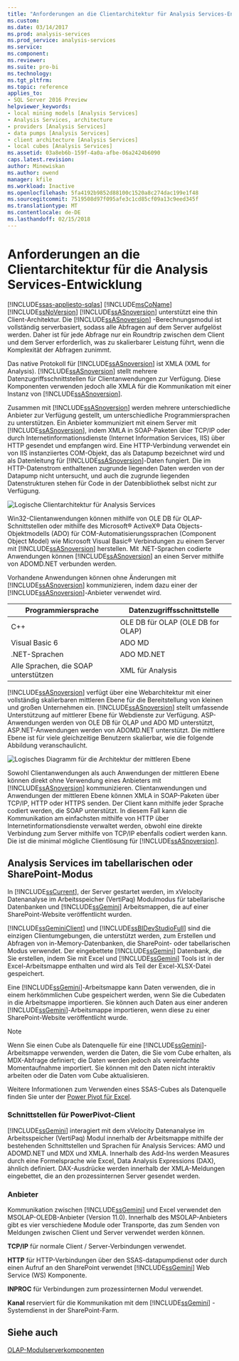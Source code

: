 ```yaml
---
title: "Anforderungen an die Clientarchitektur für Analysis Services-Entwicklung | Microsoft Docs"
ms.custom: 
ms.date: 03/14/2017
ms.prod: analysis-services
ms.prod_service: analysis-services
ms.service: 
ms.component: 
ms.reviewer: 
ms.suite: pro-bi
ms.technology: 
ms.tgt_pltfrm: 
ms.topic: reference
applies_to:
- SQL Server 2016 Preview
helpviewer_keywords:
- local mining models [Analysis Services]
- Analysis Services, architecture
- providers [Analysis Services]
- data pumps [Analysis Services]
- client architecture [Analysis Services]
- local cubes [Analysis Services]
ms.assetid: 03a8eb6b-159f-4a0a-afbe-06a2424b6090
caps.latest.revision: 
author: Minewiskan
ms.author: owend
manager: kfile
ms.workload: Inactive
ms.openlocfilehash: 5fa4192b9852d88100c1520a8c274dac199e1f48
ms.sourcegitcommit: 7519508d97f095afe3c1cd85cf09a13c9eed345f
ms.translationtype: MT
ms.contentlocale: de-DE
ms.lasthandoff: 02/15/2018
---
```

# <a name="client-architecture-requirements-for-analysis-services-development"></a>Anforderungen an die Clientarchitektur für die Analysis Services-Entwicklung
[!INCLUDE[ssas-appliesto-sqlas](../../../includes/ssas-appliesto-sqlas.md)]
  [!INCLUDE[msCoName](../../../includes/msconame-md.md)] [!INCLUDE[ssNoVersion](../../../includes/ssnoversion-md.md)] [!INCLUDE[ssASnoversion](../../../includes/ssasnoversion-md.md)] unterstützt eine thin Client-Architektur. Die [!INCLUDE[ssASnoversion](../../../includes/ssasnoversion-md.md)] -Berechnungsmodul ist vollständig serverbasiert, sodass alle Abfragen auf dem Server aufgelöst werden. Daher ist für jede Abfrage nur ein Roundtrip zwischen dem Client und dem Server erforderlich, was zu skalierbarer Leistung führt, wenn die Komplexität der Abfragen zunimmt.  
  
 Das native Protokoll für [!INCLUDE[ssASnoversion](../../../includes/ssasnoversion-md.md)] ist XMLA (XML for Analysis). [!INCLUDE[ssASnoversion](../../../includes/ssasnoversion-md.md)] stellt mehrere Datenzugriffsschnittstellen für Clientanwendungen zur Verfügung. Diese Komponenten verwenden jedoch alle XMLA für die Kommunikation mit einer Instanz von [!INCLUDE[ssASnoversion](../../../includes/ssasnoversion-md.md)].  
  
 Zusammen mit [!INCLUDE[ssASnoversion](../../../includes/ssasnoversion-md.md)] werden mehrere unterschiedliche Anbieter zur Verfügung gestellt, um unterschiedliche Programmiersprachen zu unterstützen. Ein Anbieter kommuniziert mit einem Server mit [!INCLUDE[ssASnoversion](../../../includes/ssasnoversion-md.md)], indem XMLA in SOAP-Paketen über TCP/IP oder durch Internetinformationsdienste (Internet Information Services, IIS) über HTTP gesendet und empfangen wird. Eine HTTP-Verbindung verwendet ein von IIS instanziiertes COM-Objekt, das als Datapump bezeichnet wird und als Datenleitung für [!INCLUDE[ssASnoversion](../../../includes/ssasnoversion-md.md)]-Daten fungiert. Die im HTTP-Datenstrom enthaltenen zugrunde liegenden Daten werden von der Datapump nicht untersucht, und auch die zugrunde liegenden Datenstrukturen stehen für Code in der Datenbibliothek selbst nicht zur Verfügung.  
  
 ![Logische Clientarchitektur für Analysis Services](../../../analysis-services/multidimensional-models/olap-physical/media/as-clientarch9.gif "logische Clientarchitektur für Analysis Services")  
  
 Win32-Clientanwendungen können mithilfe von OLE DB für OLAP-Schnittstellen oder mithilfe des Microsoft® ActiveX® Data Objects-Objektmodells (ADO) für COM-Automatisierungssprachen (Component Object Model) wie Microsoft Visual Basic® Verbindungen zu einem Server mit [!INCLUDE[ssASnoversion](../../../includes/ssasnoversion-md.md)] herstellen. Mit .NET-Sprachen codierte Anwendungen können [!INCLUDE[ssASnoversion](../../../includes/ssasnoversion-md.md)] an einen Server mithilfe von ADOMD.NET verbunden werden.  
  
 Vorhandene Anwendungen können ohne Änderungen mit [!INCLUDE[ssASnoversion](../../../includes/ssasnoversion-md.md)] kommunizieren, indem dazu einer der [!INCLUDE[ssASnoversion](../../../includes/ssasnoversion-md.md)]-Anbieter verwendet wird.  
  
|Programmiersprache|Datenzugriffsschnittstelle|  
|--------------------------|---------------------------|  
|C++|OLE DB für OLAP (OLE DB for OLAP)|  
|Visual Basic 6|ADO MD|  
|.NET-Sprachen|ADO MD.NET|  
|Alle Sprachen, die SOAP unterstützen|XML für Analysis|  
  
 [!INCLUDE[ssASnoversion](../../../includes/ssasnoversion-md.md)] verfügt über eine Webarchitektur mit einer vollständig skalierbaren mittleren Ebene für die Bereitstellung von kleinen und großen Unternehmen ein. [!INCLUDE[ssASnoversion](../../../includes/ssasnoversion-md.md)] stellt umfassende Unterstützung auf mittlerer Ebene für Webdienste zur Verfügung. ASP-Anwendungen werden von OLE DB für OLAP und ADO MD unterstützt, ASP.NET-Anwendungen werden von ADOMD.NET unterstützt. Die mittlere Ebene ist für viele gleichzeitige Benutzern skalierbar, wie die folgende Abbildung veranschaulicht.  
  
 ![Logisches Diagramm für die Architektur der mittleren Ebene](../../../analysis-services/multidimensional-models/olap-physical/media/as-midtierarch9.gif "logisches Diagramm für die Architektur der mittleren Ebene")  
  
 Sowohl Clientanwendungen als auch Anwendungen der mittleren Ebene können direkt ohne Verwendung eines Anbieters mit [!INCLUDE[ssASnoversion](../../../includes/ssasnoversion-md.md)] kommunizieren. Clientanwendungen und Anwendungen der mittleren Ebene können XMLA in SOAP-Paketen über TCP/IP, HTTP oder HTTPS senden. Der Client kann mithilfe jeder Sprache codiert werden, die SOAP unterstützt. In diesem Fall kann die Kommunikation am einfachsten mithilfe von HTTP über Internetinformationsdienste verwaltet werden, obwohl eine direkte Verbindung zum Server mithilfe von TCP/IP ebenfalls codiert werden kann. Die ist die minimal mögliche Clientlösung für [!INCLUDE[ssASnoversion](../../../includes/ssasnoversion-md.md)].  
  
## <a name="analysis-services-in-tabular-or-sharepoint-mode"></a>Analysis Services im tabellarischen oder SharePoint-Modus  
 In [!INCLUDE[ssCurrent](../../../includes/sscurrent-md.md)], der Server gestartet werden, im xVelocity Datenanalyse im Arbeitsspeicher (VertiPaq) Modulmodus für tabellarische Datenbanken und [!INCLUDE[ssGemini](../../../includes/ssgemini-md.md)] Arbeitsmappen, die auf einer SharePoint-Website veröffentlicht wurden.  
  
 [!INCLUDE[ssGeminiClient](../../../includes/ssgeminiclient-md.md)] und [!INCLUDE[ssBIDevStudioFull](../../../includes/ssbidevstudiofull-md.md)] sind die einzigen Clientumgebungen, die unterstützt werden, zum Erstellen und Abfragen von in-Memory-Datenbanken, die SharePoint- oder tabellarischen Modus verwendet. Der eingebettete [!INCLUDE[ssGemini](../../../includes/ssgemini-md.md)] Datenbank, die Sie erstellen, indem Sie mit Excel und [!INCLUDE[ssGemini](../../../includes/ssgemini-md.md)] Tools ist in der Excel-Arbeitsmappe enthalten und wird als Teil der Excel-XLSX-Datei gespeichert.  
  
 Eine [!INCLUDE[ssGemini](../../../includes/ssgemini-md.md)]-Arbeitsmappe kann Daten verwenden, die in einem herkömmlichen Cube gespeichert werden, wenn Sie die Cubedaten in die Arbeitsmappe importieren. Sie können auch Daten aus einer anderen [!INCLUDE[ssGemini](../../../includes/ssgemini-md.md)]-Arbeitsmappe importieren, wenn diese zu einer SharePoint-Website veröffentlicht wurde.  
  
> [!NOTE]  
>  Wenn Sie einen Cube als Datenquelle für eine [!INCLUDE[ssGemini](../../../includes/ssgemini-md.md)]-Arbeitsmappe verwenden, werden die Daten, die Sie vom Cube erhalten, als MDX-Abfrage definiert; die Daten werden jedoch als vereinfachte Momentaufnahme importiert. Sie können mit den Daten nicht interaktiv arbeiten oder die Daten vom Cube aktualisieren.  
  
 Weitere Informationen zum Verwenden eines SSAS-Cubes als Datenquelle finden Sie unter der [Power Pivot für Excel](http://go.microsoft.com/fwlink/?LinkId=164234).  
  
### <a name="interfaces-for-power-pivot-client"></a>Schnittstellen für PowerPivot-Client  
 [!INCLUDE[ssGemini](../../../includes/ssgemini-md.md)] interagiert mit dem xVelocity Datenanalyse im Arbeitsspeicher (VertiPaq) Modul innerhalb der Arbeitsmappe mithilfe der bestehenden Schnittstellen und Sprachen für Analysis Services: AMO und ADOMD.NET und MDX und XMLA. Innerhalb des Add-Ins werden Measures durch eine Formelsprache wie Excel, Data Analysis Expressions (DAX), ähnlich definiert. DAX-Ausdrücke werden innerhalb der XMLA-Meldungen eingebettet, die an den prozessinternen Server gesendet werden.  
  
### <a name="providers"></a>Anbieter  
 Kommunikation zwischen [!INCLUDE[ssGemini](../../../includes/ssgemini-md.md)] und Excel verwendet den MSOLAP-OLEDB-Anbieter (Version 11.0). Innerhalb des MSOLAP-Anbieters gibt es vier verschiedene Module oder Transporte, das zum Senden von Meldungen zwischen Client und Server verwendet werden können.  
  
 **TCP/IP** für normale Client / Server-Verbindungen verwendet.  
  
 **HTTP** für HTTP-Verbindungen über den SSAS-datapumpdienst oder durch einen Aufruf an den SharePoint verwendet [!INCLUDE[ssGemini](../../../includes/ssgemini-md.md)] Web Service (WS) Komponente.  
  
 **INPROC** für Verbindungen zum prozessinternen Modul verwendet.  
  
 **Kanal** reserviert für die Kommunikation mit dem [!INCLUDE[ssGemini](../../../includes/ssgemini-md.md)] -Systemdienst in der SharePoint-Farm.  
  
## <a name="see-also"></a>Siehe auch  
 [OLAP-Modulserverkomponenten](../../../analysis-services/multidimensional-models/olap-physical/olap-engine-server-components.md)  
  
  
